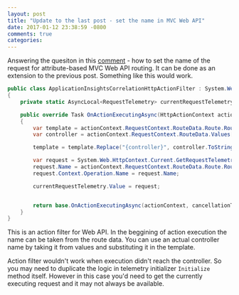 ```yaml
---
layout: post
title: "Update to the last post - set the name in MVC Web API"
date: 2017-01-12 23:38:59 -0800
comments: true
categories: 
---
```

Answering the quesiton in this [comment](http://disq.us/url?impression=c2ac7ce8-d8f1-11e6-b91f-002590f382ca&thread=4930878937&forum=3303858&url=http%3A%2F%2Fapmtips.com%2Fblog%2F2016%2F06%2F21%2Fapplication-insights-for-mvc-and-mvc-web-api%2F%23comment-3096059076%3AlxPIOcDy_D8h8D2nytRz890EJdc&variant=active&experiment=digests&behavior=click&post=3096059076&type=notification.post.moderator&event=email) - how to set the name of the request for attribute-based MVC Web API routing. It can be done as an extension to the previous post. Something like this would work.

``` csharp
public class ApplicationInsightsCorrelationHttpActionFilter : System.Web.Http.Filters.ActionFilterAttribute, ITelemetryInitializer
{
    private static AsyncLocal<RequestTelemetry> currentRequestTelemetry = new AsyncLocal<RequestTelemetry>();

    public override Task OnActionExecutingAsync(HttpActionContext actionContext, CancellationToken cancellationToken)
    {
        var template = actionContext.RequestContext.RouteData.Route.RouteTemplate;
        var controller = actionContext.RequestContext.RouteData.Values["Controller"];

        template = template.Replace("{controller}", controller.ToString());

        var request = System.Web.HttpContext.Current.GetRequestTelemetry();
        request.Name = actionContext.RequestContext.RouteData.Route.RouteTemplate;
        request.Context.Operation.Name = request.Name;

        currentRequestTelemetry.Value = request;


        return base.OnActionExecutingAsync(actionContext, cancellationToken);
    }
}
```

This is an action filter for Web API. In the beggining of action execution the name can be taken from the route data. You can use an actual controller name by taking it from values and substituting it in the template.

Action filter wouldn't work when execution didn't reach the controller. So you may need to duplicate the logic in telemetry initializer `Initialize` method itself. However in this case you'd need to get the currently executing request and it may not always be available. 